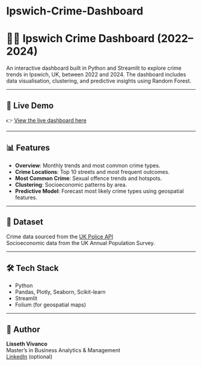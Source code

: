 # Ipswich-Crime-Dashboard

# 🕵️‍♀️ Ipswich Crime Dashboard (2022–2024)

An interactive dashboard built in Python and Streamlit to explore crime trends in Ipswich, UK, between 2022 and 2024. The dashboard includes data visualisation, clustering, and predictive insights using Random Forest.

---

## 🔗 Live Demo

👉 [View the live dashboard here](https://ipswich-crime-dashboard-iu5wpjappwnsniwyxrutqhn.streamlit.app/)

---

## 📊 Features

- **Overview**: Monthly trends and most common crime types.
- **Crime Locations**: Top 10 streets and most frequent outcomes.
- **Most Common Crime**: Sexual offence trends and hotspots.
- **Clustering**: Socioeconomic patterns by area.
- **Predictive Model**: Forecast most likely crime types using geospatial features.

---

## 📁 Dataset

Crime data sourced from the [UK Police API](https://data.police.uk/)  
Socioeconomic data from the UK Annual Population Survey.

---

## 🛠️ Tech Stack

- Python
- Pandas, Plotly, Seaborn, Scikit-learn
- Streamlit
- Folium (for geospatial maps)

---

## 📄 Author

**Lisseth Vivanco**  
Master’s in Business Analytics & Management  
[LinkedIn](#) (optional)
